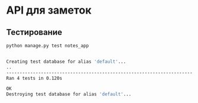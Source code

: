 # API для заметок

## Тестирование
```bash
python manage.py test notes_app


Creating test database for alias 'default'...
..
----------------------------------------------------------------------
Ran 4 tests in 0.120s

OK
Destroying test database for alias 'default'...